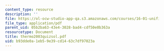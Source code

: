 ```yaml
---
content_type: resource
description: ''
file: https://ol-ocw-studio-app-qa.s3.amazonaws.com/courses/16-01-unified-engineering-i-ii-iii-iv-fall-2005-spring-2006/b93dde0a1eb59e39cd1463c7df97023a_thermo2003quizsol.pdf
file_type: application/pdf
parent_uid: 05b2ba63-43e4-3028-bad4-cdf50e0b363a
resourcetype: Document
title: thermo2003quizsol.pdf
uid: b93dde0a-1eb5-9e39-cd14-63c7df97023a
---
```


